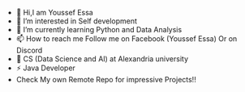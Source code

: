 - 👋 Hi,I am Youssef Essa 
- 👀 I’m interested in Self development 
- 🌱 I’m currently learning Python and Data Analysis
- 📫 How to reach me Follow me on Facebook (Youssef Essa)
Or on Discord 
- 🏫 CS (Data Science and AI)
 at Alexandria university
- ⚡ Java Developer
- Check My own Remote Repo for impressive Projects!!

<!---
youssefEssa22/youssefEssa22 is a ✨ special ✨ repository because its `README.md` (this file) appears on your GitHub profile.
You can click the Preview link to take a look at your changes.
--->
